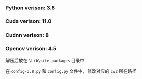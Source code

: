 
### Python verison: 3.8

### Cuda verison: 11.0

### Cudnn verison: 8 

### Opencv verison: 4.5

解压后放在 ```\Lib\site-packages``` 目录中

在 ```config-3.8.py``` 和 ```config.py``` 文件中，修改对应的 ``cv2`` 所在路径
